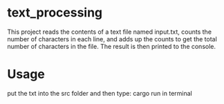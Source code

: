 # text_processing

This project reads the contents of a text file named input.txt, counts the number of characters in each line, and adds up the counts to get the total number of characters in the file. The result is then printed to the console.

# Usage

put the txt into the src folder and then type: cargo run  in terminal
